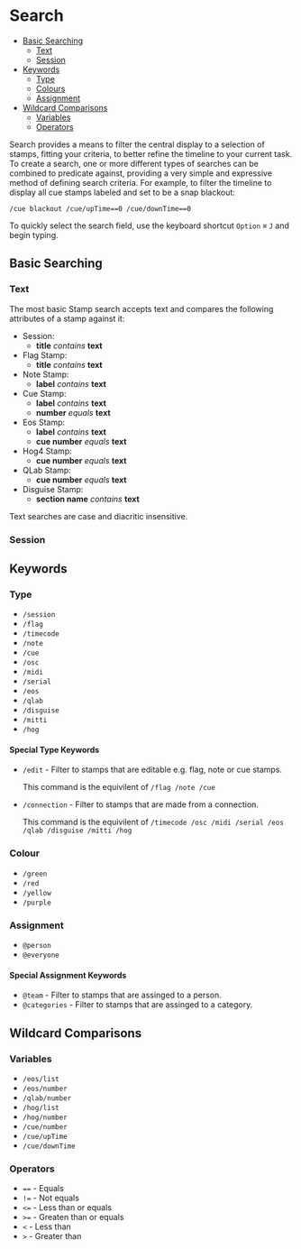 # Search

- [Basic Searching](#basic-searching)
    - [Text](#text)
    - [Session](#session)
- [Keywords](#keywords)
    - [Type](#type)
    - [Colours](#colour)
    - [Assignment](#assignment)
- [Wildcard Comparisons](#wildcard-comparisons)
	- [Variables](#variables)
    - [Operators](#operators)

Search provides a means to filter the central display to a selection of stamps, fitting your criteria, to better refine the timeline to your current task.
To create a search, one or more different types of searches can be combined to predicate against, providing a very simple and expressive method of defining search criteria.
For example, to filter the timeline to display all cue stamps labeled and set to be a snap blackout:

`/cue blackout /cue/upTime==0 /cue/downTime==0`

To quickly select the search field, use the keyboard shortcut `Option` `⌘` `J` and begin typing.

<a name="basic-searching"></a>
## Basic Searching

<a name="text"></a>
### Text
The most basic Stamp search accepts text and compares the following attributes of a stamp against it:
- Session:
	- **title** *contains* **text**
- Flag Stamp:
	- **title** *contains* **text**
- Note Stamp:
	- **label** *contains* **text**
- Cue Stamp:
	- **label** *contains* **text**
	- **number** *equals* **text**
- Eos Stamp:
	- **label** *contains* **text**
	- **cue number** *equals* **text**
- Hog4 Stamp:
	- **cue number** *equals* **text**
- QLab Stamp:
	- **cue number** *equals* **text**
- Disguise Stamp: 
	- **section name** *contains* **text**

Text searches are case and diacritic insensitive.

<a name="session"></a>
### Session

<a name="keywords"></a>
## Keywords
<a name="type"></a>
### Type
- `/session`
- `/flag`
- `/timecode`
- `/note`
- `/cue`
- `/osc`
- `/midi`
- `/serial`
- `/eos`
- `/qlab`
- `/disguise`
- `/mitti`
- `/hog`

#### Special Type Keywords
- `/edit` - Filter to stamps that are editable e.g. flag, note or cue stamps.

    This command is the equivilent of `/flag /note /cue`
    
- `/connection` - Filter to stamps that are made from a connection.

    This command is the equivilent of `/timecode /osc /midi /serial /eos /qlab /disguise /mitti /hog`

<a name="colour"></a>
### Colour
- `/green`
- `/red`
- `/yellow`
- `/purple`

<a name="assinnment"></a>
### Assignment
- `@person`
- `@everyone`

#### Special Assignment Keywords
- `@team` - Filter to stamps that are assinged to a person.
- `@categories` - Filter to stamps that are assinged to a category.

<a name="wildcard-comparisons"></a>
## Wildcard Comparisons
<a name="variables"></a>
### Variables
- `/eos/list`
- `/eos/number`
- `/qlab/number`
- `/hog/list`
- `/hog/number`
- `/cue/number`
- `/cue/upTime`
- `/cue/downTime`
<a name="operators"></a>
### Operators
- `==` - Equals
- `!=` - Not equals
- `<=` - Less than or equals
- `>=` - Greaten than or equals
- `<` - Less than
- `>` - Greater than
